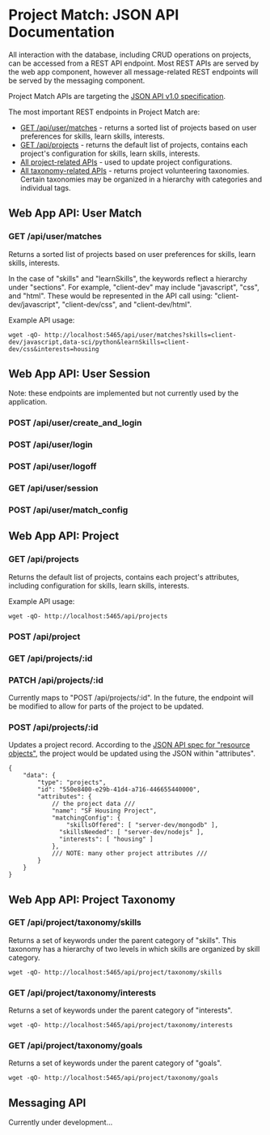 # Project Match: JSON API Documentation

All interaction with the database, including CRUD operations on projects, can be accessed from a REST API endpoint. Most REST APIs are served by the web app component, however all message-related REST endpoints will be served by the messaging component.

Project Match APIs are targeting the [JSON API v1.0 specification](http://jsonapi.org/format/).

The most important REST endpoints in Project Match are:

* [GET /api/user/matches](#GET-apiusermatches) - returns a sorted list of projects based on user preferences for skills, learn skills, interests.
* [GET /api/projects](#GET-apiprojects) - returns the default list of projects, contains each project's configuration for skills, learn skills, interests.
* [All project-related APIs](#Web-App-API-Project) - used to update project configurations.
* [All taxonomy-related APIs](#Web-App-API-Project-Taxonomy) - returns project volunteering taxonomies. Certain taxonomies may be organized in a hierarchy with categories and individual tags.

## Web App API: User Match

### GET /api/user/matches

Returns a sorted list of projects based on user preferences for skills, learn skills, interests.

In the case of "skills" and "learnSkills", the keywords reflect a hierarchy under "sections". For example, "client-dev" may include "javascript", "css", and "html". These would be represented in the API call using: "client-dev/javascript", "client-dev/css", and "client-dev/html".

Example API usage:

```
wget -qO- http://localhost:5465/api/user/matches?skills=client-dev/javascript,data-sci/python&learnSkills=client-dev/css&interests=housing
```

 
## Web App API: User Session

Note: these endpoints are implemented but not currently used by the application.

### POST /api/user/create_and_login

### POST /api/user/login

### POST /api/user/logoff

### GET /api/user/session

### POST /api/user/match_config


## Web App API: Project

### GET /api/projects

Returns the default list of projects, contains each project's attributes, including configuration for skills, learn skills, interests.

Example API usage:

```
wget -qO- http://localhost:5465/api/projects
```


### POST /api/project

### GET /api/projects/:id

### PATCH /api/projects/:id

Currently maps to "POST /api/projects/:id". In the future, the endpoint will be modified to allow for parts of the project to be updated.

### POST /api/projects/:id

Updates a project record. According to the [JSON API spec for "resource objects"](http://jsonapi.org/format/#document-resource-objects), the project would be updated using the JSON within "attributes".

```
{
	"data": {
		"type": "projects",
		"id": "550e8400-e29b-41d4-a716-446655440000",
		"attributes": {
			// the project data ///
			"name": "SF Housing Project",
 			"matchingConfig": { 
				"skillsOffered": [ "server-dev/mongodb" ],
			  "skillsNeeded": [ "server-dev/nodejs" ],
			  "interests": [ "housing" ] 
			},
			/// NOTE: many other project attributes ///
		}
	}
}
```


## Web App API: Project Taxonomy

### GET /api/project/taxonomy/skills

Returns a set of keywords under the parent category of "skills". This taxonomy has a hierarchy of two levels in which skills are organized by skill category.

```
wget -qO- http://localhost:5465/api/project/taxonomy/skills
```

### GET /api/project/taxonomy/interests

Returns a set of keywords under the parent category of "interests".

```
wget -qO- http://localhost:5465/api/project/taxonomy/interests
```

### GET /api/project/taxonomy/goals

Returns a set of keywords under the parent category of "goals".

```
wget -qO- http://localhost:5465/api/project/taxonomy/goals
```


## Messaging API

Currently under development...

